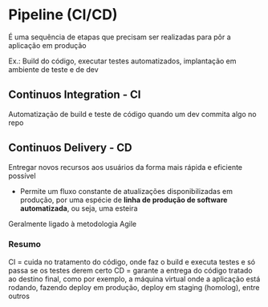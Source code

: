 # Pipeline (CI/CD)

É uma sequência de etapas que precisam ser realizadas para pôr a aplicação em produção

Ex.:
    Build do código, executar testes automatizados, implantação em ambiente de teste e de dev

## Continuos Integration - CI

Automatização de build e teste de código quando um dev commita algo no repo

## Continuos Delivery - CD

Entregar novos recursos aos usuários da forma mais rápida e eficiente possível

- Permite um fluxo constante de atualizações disponibilizadas em produção, por uma espécie de **linha de produção de software automatizada**, ou seja, uma esteira

Geralmente ligado à metodologia Agile

### Resumo

CI = cuida no tratamento do código, onde faz o build e executa testes e só passa se os testes derem certo
CD = garante a entrega do código tratado ao destino final, como por exemplo, a máquina virtual onde a aplicação está rodando, fazendo deploy em produção, deploy em staging (homolog), entre outros